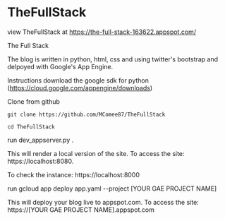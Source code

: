# TheFullStack
view TheFullStack at https://the-full-stack-163622.appspot.com/

   The Full Stack 

The blog is written in python, html, css and using twitter's bootstrap and delpoyed with Google's App Engine.

   Instructions
download the google sdk for python  (https://cloud.google.com/appengine/downloads)

Clone from github

```
git clone https://github.com/MComee87/TheFullStack
```

```
cd TheFullStack
```

run dev_appserver.py .

This will render a local version of the site. To access the site: https://localhost:8080.

To check the instance: https://localhost:8000


run gcloud app deploy app.yaml --project [YOUR GAE PROJECT NAME]

This will deploy your blog live to appspot.com. To access the site: https://[YOUR GAE PROJECT NAME].appspot.com
